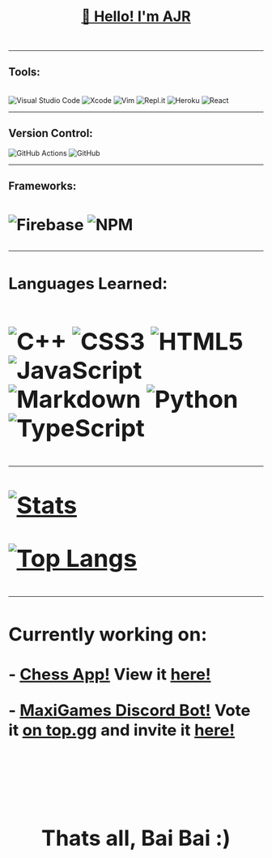 **<h1 align="center"><u>👋 Hello! I'm AJR</u></h1><br>**

---
**<h2>Tools:</h2>** <br>
![Visual Studio Code](https://img.shields.io/badge/Visual%20Studio%20Code-0078d7.svg?style=for-the-badge&logo=visual-studio-code&logoColor=white) ![Xcode](https://img.shields.io/badge/Xcode-007ACC?style=for-the-badge&logo=Xcode&logoColor=white) ![Vim](https://img.shields.io/badge/VIM-%2311AB00.svg?style=for-the-badge&logo=vim&logoColor=white)  ![Repl.it](https://img.shields.io/badge/Repl.it-%230D101E.svg?style=for-the-badge&logo=replit&logoColor=white) ![Heroku](https://img.shields.io/badge/heroku-%23430098.svg?style=for-the-badge&logo=heroku&logoColor=white) ![React](https://img.shields.io/badge/react-%2320232a.svg?style=for-the-badge&logo=react&logoColor=%2361DAFB)

---

**<h2>Version Control:</h2>**
![GitHub Actions](https://img.shields.io/badge/githubactions-%232671E5.svg?style=for-the-badge&logo=githubactions&logoColor=white) ![GitHub](https://img.shields.io/badge/github-%23121011.svg?style=for-the-badge&logo=github&logoColor=white)

---

**<h2>Frameworks:<h2>**
![Firebase](https://img.shields.io/badge/firebase-%23039BE5.svg?style=for-the-badge&logo=firebase)
 ![NPM](https://img.shields.io/badge/NPM-%23000000.svg?style=for-the-badge&logo=npm&logoColor=white)

---

**<h2>Languages Learned:<h2>**
![C++](https://img.shields.io/badge/c++-%2300599C.svg?style=for-the-badge&logo=c%2B%2B&logoColor=white) ![CSS3](https://img.shields.io/badge/css3-%231572B6.svg?style=for-the-badge&logo=css3&logoColor=white)
 ![HTML5](https://img.shields.io/badge/html5-%23E34F26.svg?style=for-the-badge&logo=html5&logoColor=white) ![JavaScript](https://img.shields.io/badge/javascript-%23323330.svg?style=for-the-badge&logo=javascript&logoColor=%23F7DF1E) ![Markdown](https://img.shields.io/badge/markdown-%23000000.svg?style=for-the-badge&logo=markdown&logoColor=white) ![Python](https://img.shields.io/badge/python-3670A0?style=for-the-badge&logo=python&logoColor=ffdd54) ![TypeScript](https://img.shields.io/badge/typescript-%23007ACC.svg?style=for-the-badge&logo=typescript&logoColor=white)

---

[![Stats](https://github-readme-stats.vercel.app/api?username=AJR07&show_icons=true&theme=tokyonight&border_radius=10)](https://github.com/anuraghazra/github-readme-stats)

[![Top Langs](https://github-readme-stats.vercel.app/api/top-langs/?username=AJR07&layout=compact&theme=tokyonight&border_radius=10)](https://github.com/anuraghazra/github-readme-stats)

---

**<h3> Currently working on:</h3>**

**- <a href="https://github.com/AJR07/chess">Chess App!</a>** View it <a href ="https://ajr-chess-app.web.app"/> here! </a>

**- <a href="https://github.com/MaxiGames/MaxiGames">MaxiGames Discord Bot!</a>** Vote it <a href="https://top.gg/bot/863419048041381920/vote">on top.gg</a> and invite it <a href="https://discord.com/oauth2/authorize?client_id=863419048041381920&permissions=8&scope=bot%20applications.commands">here!</a>

<br>
<br>

**<h1><center>Thats all, Bai Bai :)</center></h1>**
